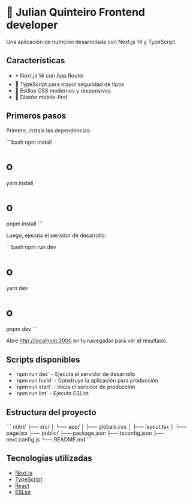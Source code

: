 # 🥗 Julian Quinteiro Frontend developer

Una aplicación de nutrición desarrollada con Next.js 14 y TypeScript.

## Características

- ⚡ Next.js 14 con App Router
- 🔷 TypeScript para mayor seguridad de tipos
- 🎨 Estilos CSS modernos y responsivos
- 📱 Diseño mobile-first

## Primeros pasos

Primero, instala las dependencias:

\`\`\`bash
npm install
# o
yarn install
# o
pnpm install
\`\`\`

Luego, ejecuta el servidor de desarrollo:

\`\`\`bash
npm run dev
# o
yarn dev
# o
pnpm dev
\`\`\`

Abre [http://localhost:3000](http://localhost:3000) en tu navegador para ver el resultado.

## Scripts disponibles

- \`npm run dev\` - Ejecuta el servidor de desarrollo
- \`npm run build\` - Construye la aplicación para producción
- \`npm run start\` - Inicia el servidor de producción
- \`npm run lint\` - Ejecuta ESLint

## Estructura del proyecto

\`\`\`
nutri/
├── src/
│   └── app/
│       ├── globals.css
│       ├── layout.tsx
│       └── page.tsx
├── public/
├── package.json
├── tsconfig.json
├── next.config.js
└── README.md
\`\`\`

## Tecnologías utilizadas

- [Next.js](https://nextjs.org/)
- [TypeScript](https://www.typescriptlang.org/)
- [React](https://reactjs.org/)
- [ESLint](https://eslint.org/)
